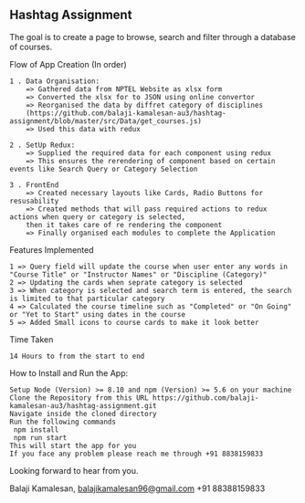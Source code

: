 
## Hashtag Assignment

The goal is to create a page to browse, search and filter through a database of courses.

Flow of App Creation (In order)


    1 . Data Organisation:
        => Gathered data from NPTEL Website as xlsx form
        => Converted the xlsx for to JSON using online convertor
        => Reorganised the data by diffret category of disciplines 
        (https://github.com/balaji-kamalesan-au3/hashtag-assignment/blob/master/src/Data/get_courses.js)
        => Used this data with redux
    
    2 . SetUp Redux:
        => Supplied the required data for each component using redux
        => This ensures the rerendering of component based on certain events like Search Query or Category Selection
    
    3 . FrontEnd
        => Created necessary layouts like Cards, Radio Buttons for resusability
        => Created methods that will pass required actions to redux actions when query or category is selected,
        then it takes care of re rendering the component
        => Finally organised each modules to complete the Application

Features Implemented

    1 => Query field will update the course when user enter any words in "Course Title" or "Instructor Names" or "Discipline (Category)"
    2 => Updating the cards when seprate category is selected
    3 => When category is selected and search term is entered, the search is limited to that particular category
    4 => Calculated the course timeline such as "Completed" or "On Going" or "Yet to Start" using dates in the course
    5 => Added Small icons to course cards to make it look better

Time Taken

    14 Hours to from the start to end


How to Install and Run the App:

    Setup Node (Version) >= 8.10 and npm (Version) >= 5.6 on your machine
    Clone the Repository from this URL https://github.com/balaji-kamalesan-au3/hashtag-assignment.git
    Navigate inside the cloned directory
    Run the following commands 
     npm install
     npm run start
    This will start the app for you 
    If you face any problem please reach me through +91 8838159833


Looking forward to hear from you.

Balaji Kamalesan,
balajikamalesan96@gmail.com
+91 88388159833
